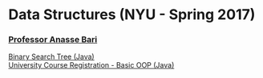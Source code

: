 # Data Structures (NYU - Spring 2017)

### [Professor Anasse Bari](https://cs.nyu.edu/~abari/)

[Binary Search Tree (Java)](.../binary_search_tree)  
[University Course Registration - Basic OOP (Java)](.../course_registration)
